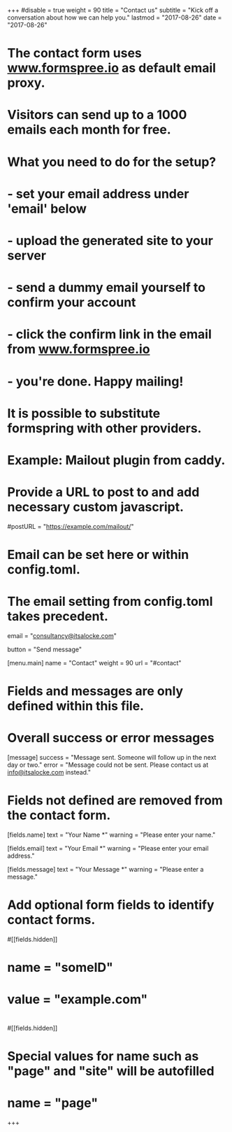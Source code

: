 +++
#disable = true
weight = 90
title = "Contact us"
subtitle  = "Kick off a conversation about how we can help you."
lastmod = "2017-08-26"
date = "2017-08-26"
# The contact form uses www.formspree.io as default email proxy.
# Visitors can send up to a 1000 emails each month for free.
#
# What you need to do for the setup?
#
# - set your email address under 'email' below
# - upload the generated site to your server
# - send a dummy email yourself to confirm your account
# - click the confirm link in the email from www.formspree.io
# - you're done. Happy mailing!

# It is possible to substitute formspring with other providers.
# Example: Mailout plugin from caddy.
# Provide a URL to post to and add necessary custom javascript.
#postURL = "https://example.com/mailout/"

# Email can be set here or within config.toml.
# The email setting from config.toml takes precedent.
email = "consultancy@itsalocke.com"

button = "Send message"

[menu.main]
  name = "Contact"
  weight = 90
  url = "#contact"

# Fields and messages are only defined within this file.

# Overall success or error messages
[message]
  success = "Message sent. Someone will follow up in the next day or two."
  error = "Message could not be sent. Please contact us at info@itsalocke.com instead."

# Fields not defined are removed from the contact form.
[fields.name]
  text = "Your Name *"
  warning = "Please enter your name."

[fields.email]
  text = "Your Email *"
  warning = "Please enter your email address."

[fields.message]
  text = "Your Message *"
  warning = "Please enter a message."

# Add optional form fields to identify contact forms.
#[[fields.hidden]]
#  name = "someID"
#  value = "example.com"
#
#[[fields.hidden]]
# Special values for name such as "page" and "site" will be autofilled
#  name = "page"
+++
<!-- Calendly inline widget begin -->
<div class="calendly-inline-widget" data-url="https://calendly.com/lockedata" style="min-width:320px;height:580px;"></div>
<script type="text/javascript" src="https://calendly.com/assets/external/widget.js"></script>
<!-- Calendly inline widget end -->